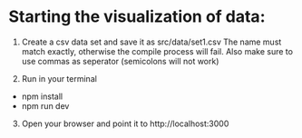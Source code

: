 
# Starting the visualization of data:

1. Create a csv data set and save it as src/data/set1.csv The name must match exactly, otherwise the compile process will fail. Also make sure to use commas as seperator (semicolons will not work)

2. Run in your terminal
- npm install
- npm run dev

3. Open your browser and point it to http://localhost:3000